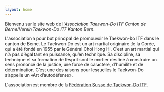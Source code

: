 ```yaml
---
layout: home 
---
```


Bienvenu sur le site web de l'_Association Taekwon-Do ITF Canton de Berne_/_Verein Taekwon-Do ITF Kanton Bern_.

L'association a pour but principal de promouvoir le Taekwon-Do ITF dans le canton de Berne. Le Taekwon-Do est un art martial originaire de la Corée, qui a été fondé en 1955 par le Général Choi Hong Hi. C’est un art martial qui n’a pas d’égal tant en puissance, qu’en technique. Sa discipline, sa technique et sa formation de l’esprit sont le mortier destiné à construire un sens prononcé de la justice, une force de caractère, d’humilité et de détermination. C’est une des
raisons pour lesquelles le Taekwon-Do s’appelle un «Art d’autodéfense».

L'association est membre de la [Fédération Suisse de Taekwon-Do ITF](https://www.taekwondo-itf.ch).
